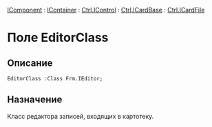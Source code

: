 ﻿---
Link: .Ctrl.ICardFile.@EditorClass
---

[IComponent](topic:Com.Custom.ComClasses.IComponent.Default) :
[IContainer](topic:Com.Custom.ComClasses.IContainer.Default) :
[Ctrl.IControl](topic:Com.Custom.ComClasses.Ctrl.IControl.Default) :
[Ctrl.ICardBase](topic:Com.Custom.ComClasses.Ctrl.ICardBase.Default) :
[Ctrl.ICardFile](Default)

# Поле EditorClass

## Описание

    EditorClass :Class Frm.IEditor;

## Назначение

Класс редактора записей, входящих в картотеку.